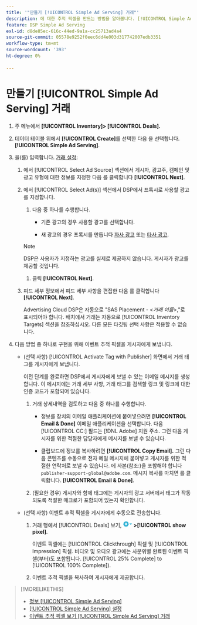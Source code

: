 ```yaml
---
title: '"만들기 [!UICONTROL Simple Ad Serving] 거래"'
description: 에 대한 추적 픽셀을 만드는 방법을 알아봅니다. [!UICONTROL Simple Ad Serving] "그래."
feature: DSP Simple Ad Serving
exl-id: d8de85ec-616c-44ed-9a1a-cc25713ad4a4
source-git-commit: 05578e9252f0eec6dd4e003d317742007edb3351
workflow-type: tm+mt
source-wordcount: '393'
ht-degree: 0%

---
```


# 만들기 [!UICONTROL Simple Ad Serving] 거래

1. 주 메뉴에서 **[!UICONTROL Inventory]> [!UICONTROL Deals].**

1. 데이터 테이블 위에서 **[!UICONTROL Create]**&#x200B;를 선택한 다음 을 선택합니다. **[!UICONTROL Simple Ad Serving]**.

1. 을(를) 입력합니다. [거래 설정](simple-deal-settings.md):

   1. 에서 [!UICONTROL Select Ad Source] 섹션에서 게시자, 광고주, 캠페인 및 광고 유형에 대한 정보를 지정한 다음 를 클릭합니다 **[!UICONTROL Next]**.

   1. 에서 [!UICONTROL Select Ad(s)] 섹션에서 DSP에서 프록시로 사용할 광고를 지정합니다.

      1. 다음 중 하나를 수행합니다.

         * 기존 광고의 경우 사용할 광고를 선택합니다.

         * 새 광고의 경우 프록시를 만듭니다 [자사 광고](/help/dsp/campaign-management/ads/ad-create.md) 또는 [타사 광고](/help/dsp/campaign-management/ads/ad-create-third-party.md).
      >[!NOTE]
      > DSP은 사용자가 지정하는 광고를 실제로 제공하지 않습니다. 게시자가 광고를 제공할 것입니다.

      1. 클릭 **[!UICONTROL Next]**.
   1. 피드 세부 정보에서 피드 세부 사항을 편집한 다음 를 클릭합니다 **[!UICONTROL Next]**.

      Advertising Cloud DSP은 자동으로 &quot;SAS Placement - &lt;*거래 이름*>,&quot;로 표시되어야 합니다. 배치에서 거래는 자동으로 [!UICONTROL Inventory Targets] 섹션을 참조하십시오. 다른 모든 타깃팅 선택 사항은 적용할 수 없습니다.



1. 다음 방법 중 하나로 구현을 위해 이벤트 추적 픽셀을 게시자에게 보냅니다.

   * (선택 사항) [!UICONTROL Activate Tag with Publisher] 화면에서 거래 태그를 게시자에게 보냅니다.

      이전 단계를 완료하면 DSP에서 게시자에게 보낼 수 있는 이메일 메시지를 생성합니다. 이 메시지에는 거래 세부 사항, 거래 태그를 검색할 링크 및 링크에 대한 인증 코드가 포함되어 있습니다.

      1. 거래 상세내역을 검토하고 다음 중 하나를 수행합니다.

         * 정보를 장치의 이메일 애플리케이션에 붙여넣으려면 **[!UICONTROL Email & Done]** 이메일 애플리케이션을 선택합니다. 다음 [!UICONTROL CC:] 필드는 [!DNL Adobe] 지원 주소. 그런 다음 게시자를 위한 적절한 담당자에게 메시지를 보낼 수 있습니다.

         * 클립보드에 정보를 복사하려면 **[!UICONTROL Copy Email].** 그런 다음 콘텐츠를 수동으로 전자 메일 메시지에 붙여넣고 게시자를 위한 적절한 연락처로 보낼 수 있습니다. 에 사본(참조:)을 포함해야 합니다 `publisher-support-global@adobe.com`. 메시지 복사를 마치면 를 클릭합니다. **[!UICONTROL Email & Done]**.
      1. (필요한 경우) 게시자와 함께 태그에는 게시자의 광고 서버에서 태그가 작동되도록 적절한 매크로가 포함되어 있는지 확인합니다.
   * (선택 사항) 이벤트 추적 픽셀을 게시자에게 수동으로 전송합니다.

      1. 거래 행에서 [!UICONTROL Deals] 보기, ![옵션 메뉴](/help/dsp/assets/options-menu.png) **>[!UICONTROL show pixel]**.

         이벤트 픽셀에는 [!UICONTROL Clickthrough] 픽셀 및 [!UICONTROL Impression] 픽셀. 비디오 및 오디오 광고에는 사분위별 완료된 이벤트 픽셀(부터)도 포함됩니다. [!UICONTROL 25% Complete] to [!UICONTROL 100% Complete]).

      1. 이벤트 추적 픽셀을 복사하여 게시자에게 제공합니다.



>[!MORELIKETHIS]
>
>* [정보 [!UICONTROL Simple Ad Serving]](simple-deal-about.md)
>* [[!UICONTROL Simple Ad Serving] 설정](simple-deal-settings.md)
>* [이벤트 추적 픽셀 보기 [!UICONTROL Simple Ad Serving] 거래](simple-deal-show-pixels.md)

